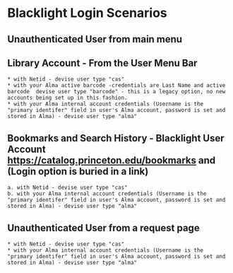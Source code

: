 # Blacklight Login Scenarios 

## Unauthenticated User from main menu

## Library Account - From the User Menu Bar
    * with Netid - devise user type "cas"
    * with your Alma active barcode -credentials are Last Name and active barcode  devise user type "barcode" - this is a legacy option, no new accounts being set up in this fashion. 
    * with your Alma internal account credentials (Username is the "primary identifer" field in user's Alma account, password is set and stored in Alma) - devise user type "alma" 


## Bookmarks and Search History - Blacklight User Account https://catalog.princeton.edu/bookmarks and  (Login option is buried in a link)
    a. with Netid - devise user type "cas"
    b. with your Alma internal account credentials (Username is the "primary identifer" field in user's Alma account, password is set and stored in Alma) - devise user type "alma" 


## Unauthenticated User from a request page
    * with Netid - devise user type "cas"
    * with your Alma internal account credentials (Username is the "primary identifer" field in user's Alma account, password is set and stored in Alma) - devise user type "alma" 



